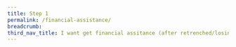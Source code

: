```yaml
---
title: Step 1
permalink: /financial-assistance/
breadcrumb: 
third_nav_title: I want get financial assitance (after retrenched/losing my job)
---
```

